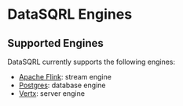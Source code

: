 # DataSQRL Engines


## Supported Engines

DataSQRL currently supports the following engines:

* [Apache Flink](flink): stream engine
* [Postgres](postgres): database engine
* [Vertx](vertx): server engine